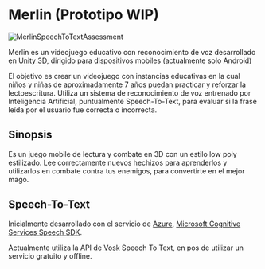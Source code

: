 # Merlin (Prototipo WIP) 

![MerlinSpeechToTextAssessment](https://user-images.githubusercontent.com/37609021/211886139-28c8ad78-88a0-4fce-9541-aea5a068771b.gif)

Merlin es un videojuego educativo con reconocimiento de voz desarrollado en [Unity 3D](https://unity3d.com/), dirigido para dispositivos mobiles (actualmente solo Android)

El objetivo es crear un videojuego con instancias educativas en la cual niños y niñas de aproximadamente 7 años puedan practicar y reforzar la lectoescritura. Utiliza un sistema de reconocimiento de voz entrenado por Inteligencia Artificial, puntualmente Speech-To-Text, para evaluar si la frase leída por el usuario fue correcta o incorrecta.

## Sinopsis
Es un juego mobile de lectura y combate en 3D con un estilo low poly estilizado. Lee correctamente nuevos hechizos para aprenderlos y utilizarlos en combate contra tus enemigos, para convertirte en el mejor mago.

## Speech-To-Text
Inicialmente desarrollado con el servicio de [Azure](https://azure.microsoft.com/),  [Microsoft Cognitive Services Speech SDK](https://github.com/Azure-Samples/cognitive-services-speech-sdk).

Actualmente utiliza la API de [Vosk](https://github.com/alphacep/vosk-api) Speech To Text, en pos de utilizar un servicio gratuito y offline.
